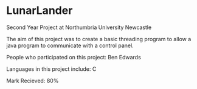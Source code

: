 # LunarLander
Second Year Project at Northumbria University Newcastle

The aim of this project was to create a basic threading program to allow a java program to communicate with a control panel.

People who participated on this project:
Ben Edwards

Languages in this project include:
C

Mark Recieved: 80%

